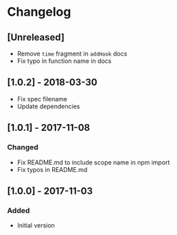 # Changelog

## [Unreleased]
- Remove `time` fragment in `addHook` docs
- Fix typo in function name in docs

## [1.0.2] - 2018-03-30
- Fix spec filename
- Update dependencies

## [1.0.1] - 2017-11-08
### Changed
- Fix README.md to include scope name in npm import
- Fix typos in README.md

## [1.0.0] - 2017-11-03
### Added
- Initial version
